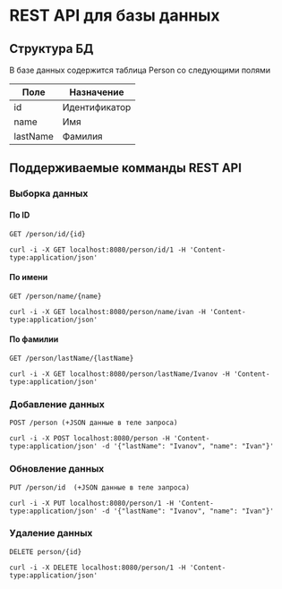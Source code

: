 # REST API для базы данных

## Структура БД
В базе данных содержится таблица Person со следующими полями

| Поле     | Назначение    |
|----------|---------------|
| id       | Идентификатор |
| name     | Имя           |
| lastName | Фамилия       |

## Поддерживаемые комманды REST API

### Выборка данных

#### По ID
`GET /person/id/{id}`

    curl -i -X GET localhost:8080/person/id/1 -H 'Content-type:application/json'

#### По имени
`GET /person/name/{name}`

    curl -i -X GET localhost:8080/person/name/ivan -H 'Content-type:application/json'

#### По фамилии
`GET /person/lastName/{lastName}`

    curl -i -X GET localhost:8080/person/lastName/Ivanov -H 'Content-type:application/json'

### Добавление данных

`POST /person (+JSON данные в теле запроса)`

    curl -i -X POST localhost:8080/person -H 'Content-type:application/json' -d '{"lastName": "Ivanov", "name": "Ivan"}'

### Обновление данных
`PUT /person/id  (+JSON данные в теле запроса)`

    curl -i -X PUT localhost:8080/person/1 -H 'Content-type:application/json' -d '{"lastName": "Ivanov", "name": "Ivan"}'


### Удаление данных
`DELETE person/{id}`

    curl -i -X DELETE localhost:8080/person/1 -H 'Content-type:application/json'